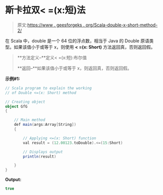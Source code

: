 # 斯卡拉双< =(x:短)法

> 原文:[https://www . geesforgeks . org/Scala-double-x-short-method-2/](https://www.geeksforgeeks.org/scala-double-x-short-method-2/)

在 Scala 中，double 是一个 64 位的浮点数，相当于 Java 的 Double 原语类型。如果该值小于或等于 x，则使用 **< =(x: Short)** 方法返回真，否则返回假。

> **方法定义–**定义< =(x:短):布尔值
> 
> **返回–**如果该值小于或等于 x，则返回真，否则返回假。

**示例#1:**

```scala
// Scala program to explain the working 
// of Double <=(x: Short) method

// Creating object
object GfG
{ 

    // Main method
    def main(args:Array[String])
    {

        // Applying <=(x: Short) function
        val result = (12.00123.toDouble).<=(15:Short)

        // Displays output
        println(result)

    }
} 
```

**Output:**

```scala
true

```